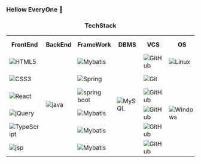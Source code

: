 ### Hellow EveryOne 👋

<div align="center">
	<h3>TechStack</h3>
	<table width="100%">
		<th>FrontEnd</th>
		<th>BackEnd</th>
		<th>FrameWork</th>
		<th>DBMS</th>
		<th>VCS</th>
		<th>OS</th>
		<th>IDE</th>
		<th>Cloud & Server</th>
		<th>BUILD & DEPLOY</th>
		<tr>
   			<td><img alt="HTML5" src="https://img.shields.io/badge/HTML5-E34F26?style=flat&logo=HTML5&logoColor=white" /></td>
			<td rowspan="6"><img alt="java" src="https://img.shields.io/badge/Java-CC0000?style=flat-square&logo=OpenJDK&logoColor=white"/></td>
			<td><img alt="Mybatis" src="https://img.shields.io/badge/Mybatis-000000?style=flat-square&logo=Fluentd&logoColor=white" /></td>
   			<td rowspan="6"><img alt="MySQL" src="https://img.shields.io/badge/MySQL-4479A1?style=flat&logo=mysql&logoColor=white"/></td>
			<td><img alt="GitHub" src="https://img.shields.io/badge/GitHub-181717?style=flat-square&logo=GitHub&logoColor=white" /></td>
			<td><img alt="Linux" src="https://img.shields.io/badge/Linux-FCC624?style=flat&logo=linux&logoColor=white" /></td>
			<td><img alt="Eclipse" src="https://img.shields.io/badge/Eclipse IDE-2C2255?style=flat&logo=eclipseide&logoColor=white" /></td>
			<td><img alt="NaverCloud" src="https://img.shields.io/badge/NaverCloud-03C75A?style=flat&logo=naver&logoColor=white" /></td>
			<td><img alt="Gradle" src="https://img.shields.io/badge/Gradle-02303A?style=flat&logo=gradle&logoColor=white" /></td>
		</tr>
   		<tr>
   			<td><img alt="CSS3" src="https://img.shields.io/badge/CSS3-1572B6?style=flat&logo=CSS3&logoColor=white" /></td>
			<td><img alt="Spring" src="https://img.shields.io/badge/Spring-6DB33F?style=flat&logo=spring&logoColor=white"/></td>
			<td><img alt="Git" src="https://img.shields.io/badge/Git-F05032?style=flat&logo=git&logoColor=white" /></td>
			<td rowspan="5"><img alt="Windows" src="https://img.shields.io/badge/Windows-0078D6?style=flat-square&logo=Windows&logoColor=white" /></td>
			<td><img alt="Intellij" src="https://img.shields.io/badge/Intellij IDEA-000000?style=flat&logo=intellijidea&logoColor=white" /></td>
			<td><img alt="tomcat" src="https://img.shields.io/badge/Apache_Tomcat-F8DC75?style=flat-square&logo=Apache-Tomcat&logoColor=white" /></td>
			<td><img alt="Gradle" src="https://img.shields.io/badge/Gradle-02303A?style=flat&logo=gradle&logoColor=white" /></td>
		</tr>
   		<tr>
   			<td><img alt="React" src="https://img.shields.io/badge/React-61DAFB?style=flat&logo=React&logoColor=white"/></td>
			<td><img alt="spring boot" src="https://img.shields.io/badge/Spring_Boot-6DB33F?style=flat-square&logo=Spring-Boot&logoColor=white" /></td>
			<td><img alt="GitHub" src="https://img.shields.io/badge/GitHub-181717?style=flat-square&logo=GitHub&logoColor=white" /></td>
			<td><img alt="VSCode" src="https://img.shields.io/badge/VSCode-007ACC?style=flat-square&logo=Visual-Studio-Code&logoColor=white" /></td>
			<td><img alt="NaverCloud" src="https://img.shields.io/badge/NaverCloud-03C75A?style=flat&logo=naver&logoColor=white" /></td>
			<td><img alt="Gradle" src="https://img.shields.io/badge/Gradle-02303A?style=flat&logo=gradle&logoColor=white" /></td>
		</tr>
   		<tr>
   			<td><img alt="jQuery" src="https://img.shields.io/badge/jQuery-0769AD?style=flat&logo=jquery&logoColor=white"/></td>
			<td><img alt="Mybatis" src="https://img.shields.io/badge/Mybatis-000000?style=flat-square&logo=Fluentd&logoColor=white" /></td>
			<td><img alt="GitHub" src="https://img.shields.io/badge/GitHub-181717?style=flat-square&logo=GitHub&logoColor=white" /></td>
			<td><img alt="Eclipse" src="https://img.shields.io/badge/Eclipse IDE-2C2255?style=flat&logo=eclipseide&logoColor=white" /></td>
			<td><img alt="NaverCloud" src="https://img.shields.io/badge/NaverCloud-03C75A?style=flat&logo=naver&logoColor=white" /></td>
			<td><img alt="Gradle" src="https://img.shields.io/badge/Gradle-02303A?style=flat&logo=gradle&logoColor=white" /></td>
		</tr>
   		<tr>
   			<td><img alt="TypeScript" src="https://img.shields.io/badge/TypeScript-3178C6?style=flat&logo=typescript&logoColor=white"/></td>
			<td><img alt="Mybatis" src="https://img.shields.io/badge/Mybatis-000000?style=flat-square&logo=Fluentd&logoColor=white" /></td>
			<td><img alt="GitHub" src="https://img.shields.io/badge/GitHub-181717?style=flat-square&logo=GitHub&logoColor=white" /></td>
			<td><img alt="Eclipse" src="https://img.shields.io/badge/Eclipse IDE-2C2255?style=flat&logo=eclipseide&logoColor=white" /></td>
			<td><img alt="NaverCloud" src="https://img.shields.io/badge/NaverCloud-03C75A?style=flat&logo=naver&logoColor=white" /></td>
			<td><img alt="Gradle" src="https://img.shields.io/badge/Gradle-02303A?style=flat&logo=gradle&logoColor=white" /></td>
		 </tr>
		 <tr>
   			<td><img alt="jsp" src="https://img.shields.io/badge/JSP-FFFFFF?style=flat&logo=OpenJDK&logoColor=black"/></td>
			<td><img alt="Mybatis" src="https://img.shields.io/badge/Mybatis-000000?style=flat-square&logo=Fluentd&logoColor=white" /></td>
			<td><img alt="GitHub" src="https://img.shields.io/badge/GitHub-181717?style=flat-square&logo=GitHub&logoColor=white" /></td>
			<td><img alt="Eclipse" src="https://img.shields.io/badge/Eclipse IDE-2C2255?style=flat&logo=eclipseide&logoColor=white" /></td>
			<td><img alt="NaverCloud" src="https://img.shields.io/badge/NaverCloud-03C75A?style=flat&logo=naver&logoColor=white" /></td>
			<td><img alt="Gradle" src="https://img.shields.io/badge/Gradle-02303A?style=flat&logo=gradle&logoColor=white" /></td>
		 </tr>
	
	
 				
				
    				
	
	
	
	




	
	
	
	
	
	
	
	
</table>
</div>
